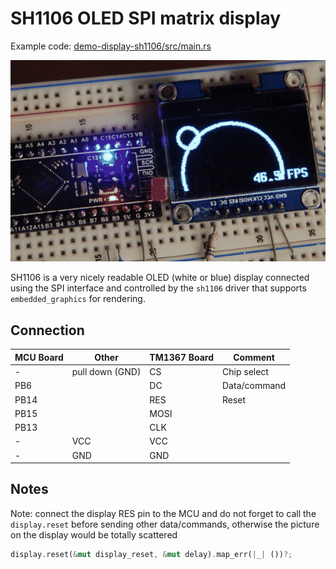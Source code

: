 # SH1106 OLED SPI matrix display

Example code: [demo-display-sh1106/src/main.rs](../app/demo-display-sh1106/src/main.rs)

![SH1106 display example](https://raw.githubusercontent.com/viktorchvatal/black-pill-rust-assets/master/display-sh1106/display-sh1106.gif)

SH1106 is a very nicely readable OLED (white or blue) display connected
using the SPI interface and controlled by the `sh1106` driver that supports
`embedded_graphics` for rendering.

## Connection

| MCU Board   |     Other          | TM1367 Board | Comment      |
| ----------- | ------------------ | ------------ | ------------ |
| -           |  pull down (GND)   | CS           | Chip select  |
| PB6         |                    | DC           | Data/command |
| PB14        |                    | RES          | Reset        |
| PB15        |                    | MOSI         |              |
| PB13        |                    | CLK          |              |
| -           | VCC                | VCC          |              |
| -           | GND                | GND          |              |

## Notes

Note: connect the display RES pin to the MCU and do not forget to call the
`display.reset` before sending other data/commands, otherwise the picture
on the display would be totally scattered

```rust
display.reset(&mut display_reset, &mut delay).map_err(|_| ())?;
```
